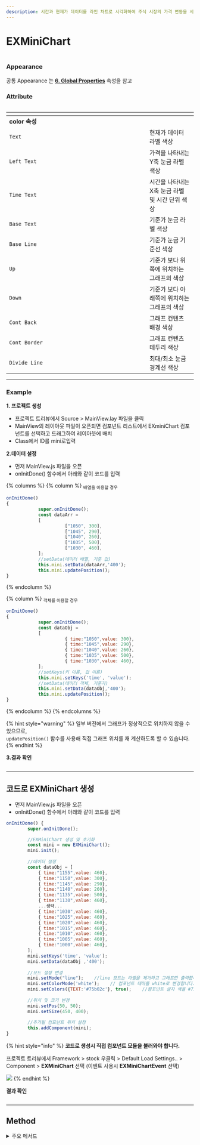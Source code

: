 ```yaml
---
description: 시간과 현재가 데이터를 라인 차트로 시각화하여 주식 시장의 가격 변동을 시각적으로 표현하는 컴포넌트
---
```


# EXMiniChart

<figure><img src="../../.gitbook/assets/image.png" alt=""><figcaption></figcaption></figure>

### Appearance

공통 Appearance 는 [**6. Global Properties**](<../../Guide for SpiderGen/06  SpiderGen Editor/04  Properties Pane/02 Appearence.md>) 속성을 참고

### Attribute

<figure><img src="../../.gitbook/assets/image (82).png" alt=""><figcaption></figcaption></figure>

<table data-header-hidden><thead><tr><th width="361"></th><th></th></tr></thead><tbody><tr><td><strong>color 속성</strong></td><td></td></tr><tr><td><code>Text</code></td><td>현재가 데이터 라벨 색상</td></tr><tr><td><code>Left Text</code></td><td>가격을 나타내는 Y축 눈금 라벨 색상</td></tr><tr><td><code>Time Text</code></td><td>시간을 나타내는 X축 눈금 라벨 및 시간 단위 색상</td></tr><tr><td><code>Base Text</code></td><td>기준가 눈금 라벨 색상</td></tr><tr><td><code>Base Line</code></td><td>기준가 눈금 기준선 색상</td></tr><tr><td><code>Up</code></td><td>기준가 보다 위쪽에 위치하는 그래프의 색상</td></tr><tr><td><code>Down</code></td><td>기준가 보다 아래쪽에 위치하는 그래프의 색상</td></tr><tr><td><code>Cont Back</code></td><td>그래프 컨텐츠 배경 색상</td></tr><tr><td><code>Cont Border</code></td><td>그래프 컨텐츠 테두리 색상</td></tr><tr><td><code>Divide Line</code></td><td>최대/최소 눈금 경계선 색상</td></tr></tbody></table>

***

### Example <a href="#example" id="example"></a>

**1. 프로젝트 생성**

* 프로젝트 트리뷰에서 Source > MainView.lay 파일을 클릭
* MainView의 레이아웃 파일이 오픈되면 컴포넌트 리스트에서 EXminiChart 컴포넌트를 선택하고 드래그하여 레이아웃에 배치
* Class에서 ID를 mini로입력



**2.데이터 설정**

* 먼저 MainView.js 파일을 오픈
* onInitDone() 함수에서 아래와 같이 코드를 입력

{% columns %}
{% column %}
<sub>배열을 이용할 경우</sub>

```javascript
onInitDone() 
{
            super.onInitDone();
            const dataArr = 
            [
                      ["1050", 300],
                      ["1045", 290],
                      ["1040", 260],
                      ["1035", 500],
                      ["1030", 460],
            ];
            //setData(데이터 배열, 기준 값)
            this.mini.setData(dataArr,'400');
            this.mini.updatePosition();
}
```
{% endcolumn %}

{% column %}
<sub>객체를 이용할 경우</sub>

```javascript
onInitDone() 
{
            super.onInitDone();
            const dataObj = 
            [
                      { time:"1050",value: 300},
                      { time:"1045",value: 290},
                      { time:"1040",value: 260},
                      { time:"1035",value: 500},
                      { time:"1030",value: 460},
            ];
            //setKeys(키 이름, 값 이름)
            this.mini.setKeys('time', 'value');
            //setData(데이터 객체, 기준가)
            this.mini.setData(dataObj,'400');
            this.mini.updatePosition();
}
```
{% endcolumn %}
{% endcolumns %}

{% hint style="warning" %}
일부 버전에서 그래프가 정상적으로 위치하지 않을 수 있으므로,\
`updatePosition()` 함수를 사용해 직접 그래프 위치를 재 계산하도록 할 수 있습니다.
{% endhint %}

**3.결과 확인**

<figure><img src="../../.gitbook/assets/image (76).png" alt=""><figcaption></figcaption></figure>

***

## 코드로 EXMiniChart 생성

* 먼저 MainView.js 파일을 오픈
* onInitDone() 함수에서 아래와 같이 코드를 입력

```javascript
onInitDone() {
        super.onInitDone();

        //EXMiniChart 생성 및 초기화
        const mini = new EXMiniChart();
        mini.init();
        
        //데이터 설정
        const dataObj = [ 
            { time:"1155",value: 460},
            { time:"1150",value: 300},
            { time:"1145",value: 290},
            { time:"1140",value: 260},
            { time:"1135",value: 500},
            { time:"1130",value: 460},
            ...생략...
            { time:"1030",value: 460},
            { time:"1025",value: 460},
            { time:"1020",value: 460},
            { time:"1015",value: 460},
            { time:"1010",value: 460},
            { time:"1005",value: 460},
            { time:"1000",value: 460},
        ];
        mini.setKeys('time', 'value');
        mini.setData(dataObj ,'400');
        
        //모드 설정 변경
        mini.setMode("line");    //line 모드는 라벨을 제거하고 그래프만 출력합니다.
        mini.setColorMode('white');    // 컴포넌트 테마를 white로 변경합니다.
        mini.setColors({TEXT:'#75b02c'}, true);    //컴포넌트 글자 색을 #75b02c로 변경합니다.
        
        //위치 및 크기 변경
        mini.setPos(50, 50);
        mini.setSize(450, 400);
        
        //추가될 컴포넌트 위치 설정
        this.addComponent(mini);
}
```

{% hint style="info" %}
**코드로 생성시 직접 컴포넌트 모듈을 불러와야 합니다.**

프로젝트 트리뷰에서 Framework > stock 우클릭 > Default Load Settings.. > Component > **EXMiniChart** 선택 (이벤트 사용시  **EXMiniChartEvent** 선택)

![](<../../.gitbook/assets/image (9).png>)
{% endhint %}

**결과 확인**

<p align="center"><img src="../../.gitbook/assets/image (1).png" alt=""></p>

***

## Method

<details>

<summary>주요 메서드</summary>

1. `setData(data, basePrice)` : 차트에 데이터를 설정합니다. data는 시간과 값의 배열이며, basePrice는 기준값 입니다.
2. `setKeys(dateKey, valueKey)` : 객체 형태의 데이터를 사용할 때, 값을 참조할 키를 설정합니다.
3. `addNewData(newData)` : 차트에 새로운 데이터를 추가합니다. newData는 시간과 값의 배열입니다.
4. `draw()` :  차트를 그립니다. 필요한 경우 차트를 다시 그리도록 호출합니다.
5. `clearGraph()` : 차트를 초기화하여 모든 데이터를 지웁니다.
6. `updatePosition(pWidth, pHeight)` : 차트의 너비와 높이를 업데이트합니다.  차트의 레이아웃이 변경될 때 호출하여 차트의 크기를 조정합니다.
7. `setMaxCount(maxCount)` : 차트에 표시할 데이터의 최대 개수를 설정합니다. 너무 많은 데이터가 출력되어 제한하고 싶은 경우 사용합니다.
8. `setColors(colors, isDraw)` :  차트의 색상을 설정합니다. colors는 색상 정보 객체이며, isDraw는 설정한 색상을 즉시 적용할지 여부를 결정합니다.
9. `setColorMode(colorMode)` : 차트의 색상 모드를 변경합니다. 예를 들어, 'white' 또는 'black' 모드로 설정할 수 있습니다.
10. `setMode(mode)` : 차트의 모드를 설정합니다. 'line' 또는 'price' 모드를 선택할 수 있으며, 이는 Y축 라벨의 표시 여부에 영향을 줍니다.

</details>
